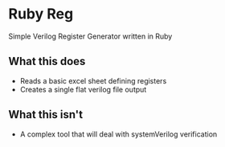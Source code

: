 # Ruby Reg
Simple Verilog Register Generator written in Ruby


## What this does
* Reads a basic excel sheet defining registers
* Creates a single flat verilog file output

## What this isn't
* A complex tool that will deal with systemVerilog verification
